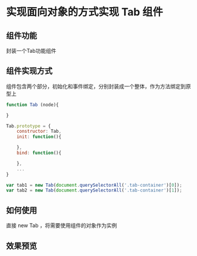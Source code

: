 # 实现面向对象的方式实现 Tab 组件
## 组件功能
封装一个Tab功能组件

## 组件实现方式
组件包含两个部分，初始化和事件绑定，分别封装成一个整体，作为方法绑定到原型上
```JavaScript
function Tab (node){

}

Tab.prototype = {
    constructor: Tab,
    init: function(){

    },
    bind: function(){

    },
    ...
}

var tab1 = new Tab(document.querySelectorAll('.tab-container')[0]);
var tab2 = new Tab(document.querySelectorAll('.tab-container')[1]);
```

## 如何使用
直接 new Tab ，将需要使用组件的对象作为实例

## 效果预览
